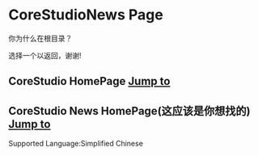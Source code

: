# CoreStudioNews Page

你为什么在根目录？

选择一个以返回，谢谢!

## CoreStudio HomePage [Jump to](https://corestudi0.github.io)

## CoreStudio News HomePage(这应该是你想找的) [Jump to](https://corestudionews.github.io/chs)

Supported Language:Simplified Chinese
